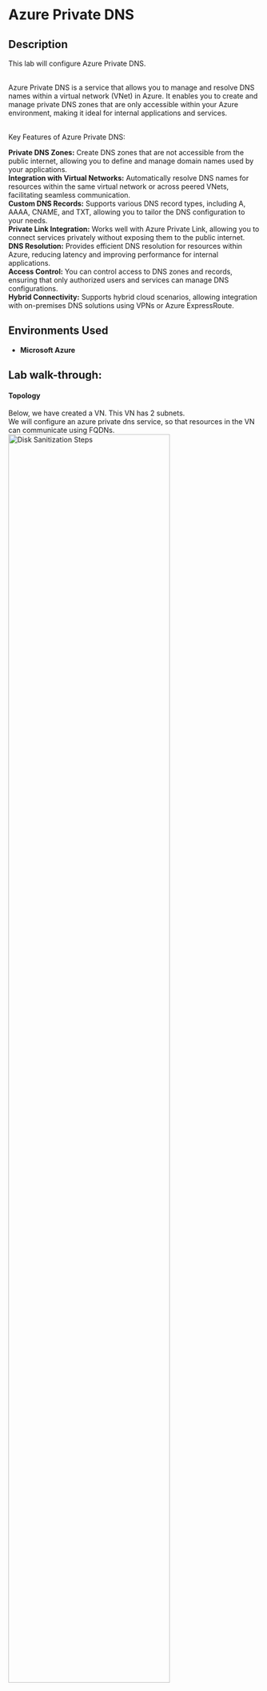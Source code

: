 <h1>Azure Private DNS</h1>

<h2>Description</h2>
This lab will configure Azure Private DNS.<br /><br />

Azure Private DNS is a service that allows you to manage and resolve DNS names within a virtual network (VNet) in Azure. It enables you to create and manage private DNS zones that are only accessible within your Azure environment, making it ideal for internal applications and services.<br /><br />


Key Features of Azure Private DNS:<br />

<b>Private DNS Zones:</b> Create DNS zones that are not accessible from the public internet, allowing you to define and manage domain names used by your applications.
<br />
<b>Integration with Virtual Networks:</b> Automatically resolve DNS names for resources within the same virtual network or across peered VNets, facilitating seamless communication.
<br />
<b>Custom DNS Records:</b> Supports various DNS record types, including A, AAAA, CNAME, and TXT, allowing you to tailor the DNS configuration to your needs.
<br />
<b>Private Link Integration:</b> Works well with Azure Private Link, allowing you to connect services privately without exposing them to the public internet.
<br />
<b>DNS Resolution:</b> Provides efficient DNS resolution for resources within Azure, reducing latency and improving performance for internal applications.
<br />
<b>Access Control:</b> You can control access to DNS zones and records, ensuring that only authorized users and services can manage DNS configurations.
<br />
<b>Hybrid Connectivity:</b> Supports hybrid cloud scenarios, allowing integration with on-premises DNS solutions using VPNs or Azure ExpressRoute.


<h2>Environments Used </h2>

- <b>Microsoft Azure</b>

<h2>Lab walk-through:</h2>

<p align="center">
<h4>Topology</h4>
Below, we have created a VN. This VN has 2 subnets. <br/>
We will configure an azure private dns service, so that resources in the VN can communicate using FQDNs.<br/>
<img src="https://i.imgur.com/EJ6N21j.png" height="80%" width="80%" alt="Disk Sanitization Steps"/>
<br />

<h4>Step 1</h4> 
Create a Private DNS Zone.<br/>
<img src="https://i.imgur.com/hlsO0PS.png" height="80%" width="80%" alt="Disk Sanitization Steps"/>

<h4>Step 2</h4> 
In your private DNS Zone. Link it to your VN.<br/>
<img src="https://i.imgur.com/TtmcQnQ.png" height="80%" width="80%" alt="Disk Sanitization Steps"/>
<img src="https://i.imgur.com/q5ap1Dy.png" height="80%" width="80%" alt="Disk Sanitization Steps"/><br/><br/>

Use auto registration to ensure that your VMs are automatically aded to the record sets.
<img src="https://i.imgur.com/2PEsAfV.png" height="80%" width="80%" alt="Disk Sanitization Steps"/>


<h4>Step 3</h4> 
After the setup is doen your VMs can communicate using FQDNs..<br/>
<img src="https://i.imgur.com/HkfDJ4W.png" height="80%" width="80%" alt="Disk Sanitization Steps"/>

